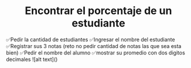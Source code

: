 <h1 align="center"> Encontrar el porcentaje de un estudiante </h1>
✅Pedir la cantidad de estudiantes 
✅Ingresar el nombre del estudiante 
 ✅Registrar sus 3 notas (reto no pedir cantidad de notas las que sea esta bien)
✅Pedir el nombre del alumno 
✅mostrar su promedio con dos digitos decimales 
![alt text](<Captura desde 2024-10-24 20-01-31.png>)